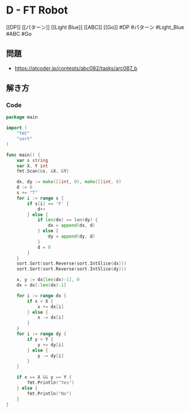 # D - FT Robot
[[DP]] [[パターン]] [[Light Blue]] [[ABC]] [[Go]]
#DP #パターン #Light_Blue #ABC #Go 

## 問題
- https://atcoder.jp/contests/abc082/tasks/arc087_b

## 解き方
### Code
```go
package main

import (
	"fmt"
	"sort"
)

func main() {
	var s string
	var X, Y int
	fmt.Scan(&s, &X, &Y)

	dx, dy := make([]int, 0), make([]int, 0)
	d := 0
	s += "T"
	for i := range s {
		if s[i] == 'F' {
			d++
		} else {
			if len(dx) == len(dy) {
				dx = append(dx, d)
			} else {
				dy = append(dy, d)
			}
			d = 0
		}
	}
	sort.Sort(sort.Reverse(sort.IntSlice(dx)))
	sort.Sort(sort.Reverse(sort.IntSlice(dy)))

	x, y := dx[len(dx)-1], 0
	dx = dx[:len(dx)-1]

	for i := range dx {
		if x < X {
			x += dx[i]
		} else {
			x -= dx[i]
		}
	}
	for i := range dy {
		if y < Y {
			y += dy[i]
		} else {
			y -= dy[i]
		}
	}

	if x == X && y == Y {
		fmt.Println("Yes")
	} else {
		fmt.Println("No")
	}
}
```